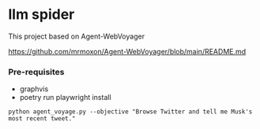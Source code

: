 # llm spider

This project based on Agent-WebVoyager

https://github.com/mrmoxon/Agent-WebVoyager/blob/main/README.md

### Pre-requisites

- graphvis
- poetry run playwright install

```
python agent_voyage.py --objective "Browse Twitter and tell me Musk's most recent tweet."
```
